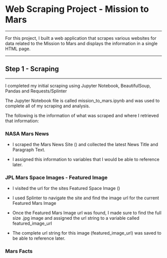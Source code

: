
# Web Scraping Project - Mission to Mars
_____________________________________________

For this project, I built a web application that scrapes various websites for data related to the Mission to Mars
and displays the information in a single HTML page.

____________________________________________

## Step 1 - Scraping

____________________________________________

I completed my initial scraping using Jupyter Notebook, BeautifulSoup, Pandas and Requests/Splinter

The Jupyter Notebook file is called mission_to_mars.ipynb and was used to complete all of my scraping
and analysis.

The following is the information of what was scraped and where I retrieved that information:

### NASA Mars News

- I scraped the Mars News Site () and collected the latest News Title and Paragraph Text.

- I assigned this information to variables that I would be able to reference later.

### JPL Mars Space Images - Featured Image

- I visited the url for the sites Featured Space Image ()

- I used Splinter to navigate the site and find the image url for the current Featured Mars Image

- Once the Featured Mars Image url was found, I made sure to find the full size .jpg image 
  and assigned the url string to a variable called featured_image_url

- The complete url string for this image (featured_image_url) was saved to be able to reference later.

### Mars Facts






